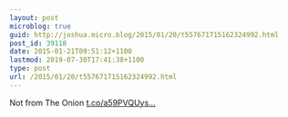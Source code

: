 ```yaml
---
layout: post
microblog: true
guid: http://joshua.micro.blog/2015/01/20/t557671715162324992.html
post_id: 39118
date: 2015-01-21T09:51:12+1100
lastmod: 2019-07-30T17:41:38+1100
type: post
url: /2015/01/20/t557671715162324992.html
---
```

Not from The Onion [t.co/a59PVQUys...](http://t.co/a59PVQUysa)
